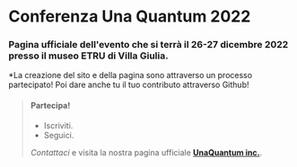 # Conferenza Una Quantum 2022

### Pagina ufficiale dell'evento che si terrà il 26-27 dicembre 2022 presso il museo ETRU di Villa Giulia.

*La creazione del sito e della pagina sono attraverso un processo partecipato! Poi dare anche tu il tuo contributo attraverso Github!

> #### Partecipa!
>
> - Iscriviti.
> - Seguici.
>
>  *Contattaci* e visita la nostra pagina ufficiale **[UnaQuantum inc.](https://www.unaquantum.com/ "Una Quantum Inc")**.
